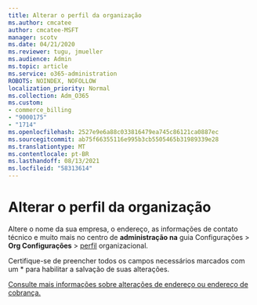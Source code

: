 ```yaml
---
title: Alterar o perfil da organização
ms.author: cmcatee
author: cmcatee-MSFT
manager: scotv
ms.date: 04/21/2020
ms.reviewer: tugu, jmueller
ms.audience: Admin
ms.topic: article
ms.service: o365-administration
ROBOTS: NOINDEX, NOFOLLOW
localization_priority: Normal
ms.collection: Adm_O365
ms.custom:
- commerce_billing
- "9000175"
- "1714"
ms.openlocfilehash: 2527e9e6a88c033816479ea745c86121ca0887ec
ms.sourcegitcommit: ab75f66355116e995b3cb5505465b31989339e28
ms.translationtype: MT
ms.contentlocale: pt-BR
ms.lasthandoff: 08/13/2021
ms.locfileid: "58313614"
---
```

# <a name="change-organization-profile"></a>Alterar o perfil da organização

Altere o nome da sua empresa, o endereço, as informações de contato técnico e muito mais no centro de **administração na** guia Configurações  >  **Org Configurações**  >  [perfil](https://admin.microsoft.com/AdminPortal/Home#/Settings/OrganizationProfile/:/Settings/L1/OrganizationInformation) organizacional.

Certifique-se de preencher todos os campos necessários marcados com um * para habilitar a salvação de suas alterações.

[Consulte mais informações sobre alterações de endereço ou endereço de cobrança.](https://docs.microsoft.com/microsoft-365/admin/manage/change-address-contact-and-more)
